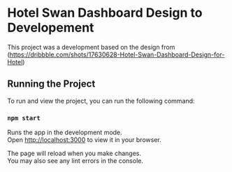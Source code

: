 # Hotel Swan Dashboard Design to Developement

This project was a development based on the design from (https://dribbble.com/shots/17630628-Hotel-Swan-Dashboard-Design-for-Hotel)

## Running the Project

To run and view the project, you can run the following command:

### `npm start`

Runs the app in the development mode.\
Open [http://localhost:3000](http://localhost:3000) to view it in your browser.

The page will reload when you make changes.\
You may also see any lint errors in the console.
